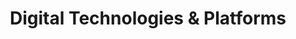 ---
layout: project
title: Digital Technologies & Platforms
image: /assets/images/platforms.png
tags: ["Digital Technology", "Platforms"]

image_credit: <em>"Guidelines for the Governance of Digital Platforms" by <a href="https://www.unesco.org/" target="_blank" rel="noopener">UNESCO</a> is licensed under <a href="https://creativecommons.org/licenses/by-sa/3.0/" target="_blank" rel="noopener">CC BY-SA 3.0</a>.</em>

goal: >

    This project aims to ...

approach: >

    The approach is based on...

funding: Under construction

affiliation: Under construction
---